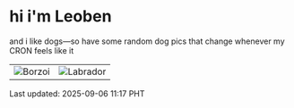 # hi i'm Leoben

and i like dogs—so have some random dog pics that change whenever my CRON feels like it

|  |  |
|--------|----------|
| ![Borzoi](https://random-dog-vercel.vercel.app/api/random-borzoi?v=1757128649) | ![Labrador](https://random-dog-vercel.vercel.app/api/random-labrador?v=1757128649) |

Last updated: 2025-09-06 11:17 PHT
